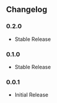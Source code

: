 ## Changelog ##

### 0.2.0 ###
* Stable Release

### 0.1.0 ###
* Stable Release

### 0.0.1 ###
* Initial Release
